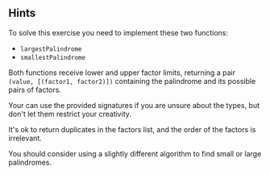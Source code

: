## Hints

To solve this exercise you need to implement these two functions:

- `largestPalindrome`
- `smallestPalindrome`

Both functions receive lower and upper factor limits, returning a pair
`(value, [(factor1, factor2)])` containing the palindrome and its possible
pairs of factors.

Your can use the provided signatures if you are unsure about the types, but
don't let them restrict your creativity.

It's ok to return duplicates in the factors list, and the order of the factors
is irrelevant.

You should consider using a slightly different algorithm to find small or
large palindromes.
